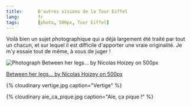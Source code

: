 ```yaml
---
title:      D'autres visions de la Tour Eiffel
lang:       fr
tags:       [photo, 500px, Tour Eiffel]
---
```


Voilà bien un sujet photographique qui a déjà largement été traité par tout un chacun, et sur lequel il est difficile d'apporter une vraie originalité. Je m'y essaie tout de même, à vous de juger !

<div class="pixels-photo">
  <p><img src="https://drscdn.500px.org/photo/8341135/m%3D900/7a70b0e435ea221326039a015cfaae06" alt="Photograph Between her legs... by Nicolas Hoizey on 500px"></p>
  <a href="https://500px.com/photo/8341135/between-her-legs-by-nicolas-hoizey">Between her legs... by Nicolas Hoizey on 500px</a>
</div>
<script type="text/javascript" src="https://500px.com/embed.js"></script>

{% cloudinary vertige.jpg caption="Vertige" %}

{% cloudinary aie_ca_pique.jpg caption="Aïe, ça pique !" %}

